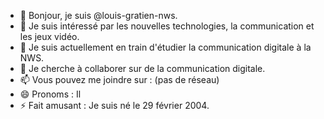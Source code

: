 - 👋 Bonjour, je suis @louis-gratien-nws.
- 👀 Je suis intéressé par les nouvelles technologies, la communication et les jeux vidéo.
- 🌱 Je suis actuellement en train d'étudier la communication digitale à la NWS.
- 💞️ Je cherche à collaborer sur de la communication digitale.
- 📫 Vous pouvez me joindre sur : (pas de réseau)
- 😄 Pronoms : Il
- ⚡ Fait amusant : Je suis né le 29 février 2004.

<!---
louis-gratien-nws/louis-gratien-nws is a ✨ special ✨ repository because its `README.md` (this file) appears on your GitHub profile.
You can click the Preview link to take a look at your changes.
--->
